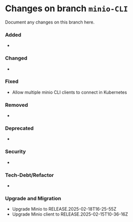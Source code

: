 # Changes on branch `minio-CLI`
Document any changes on this branch here.
### Added
- 

### Changed
- 

### Fixed
- Allow multiple minio CLI clients to connect in Kubernetes

### Removed
- 

### Deprecated
- 

### Security
- 

### Tech-Debt/Refactor
- 

### Upgrade and Migration
- Upgrade Minio to RELEASE.2025-02-18T16-25-55Z
- Upgrade Minio client to RELEASE.2025-02-15T10-36-16Z
